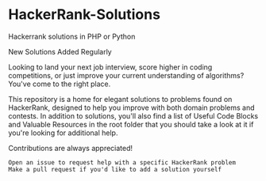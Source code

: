 # HackerRank-Solutions
Hackerrank solutions in PHP or Python

New Solutions Added Regularly

Looking to land your next job interview, score higher in coding competitions, or just improve your current understanding of algorithms? You've come to the right place.

This repository is a home for elegant solutions to problems found on HackerRank, designed to help you improve with both domain problems and contests. In addition to solutions, you'll also find a list of Useful Code Blocks and Valuable Resources in the root folder that you should take a look at it if you're looking for additional help.

Contributions are always appreciated!

    Open an issue to request help with a specific HackerRank problem
    Make a pull request if you'd like to add a solution yourself
